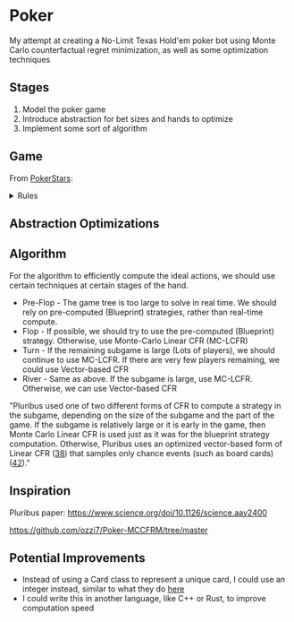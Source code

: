 # Poker

My attempt at creating a No-Limit Texas Hold'em poker bot using Monte Carlo counterfactual regret minimization, as well as some optimization techniques

## Stages

1. Model the poker game
2. Introduce abstraction for bet sizes and hands to optimize
3. Implement some sort of algorithm

## Game

From [PokerStars](https://www.pokerstars.com/poker/games/texas-holdem/):

<details>
<summary>Rules</summary>

## No-Limit Texas Hold'em Rules (For Python Implementation)

## 1. Rules of the Game

- **Players:** Typically **2-10 players** per table.
- **Deck:** **52-card deck**, no jokers.
- **Objective:** Win chips by either:
  - Having the **best 5-card hand** at showdown.
  - **Forcing all other players to fold** before showdown.
- **Blinds:** Two players post **mandatory bets** (small blind & big blind) before the hand starts.
- **Betting:** **No limit** means any player can bet **any amount of their chips** at any time.
- **Community Cards:** **5 shared cards** are dealt face-up in three stages (**flop, turn, river**).
- **Hole Cards:** Each player gets **two private cards**.

---

## 2. Flow of the Game

1. **Blinds are posted**
   - Small blind (SB) and big blind (BB) are posted.
2. **Pre-Flop (First Betting Round)**
   - **Each player gets 2 hole cards** (private cards).
   - **Action starts from the player to the left of BB** and moves clockwise.
   - Players can call, raise, or fold.
   - Ends when all bets are equal or all but one player folds.
3. **Flop (Second Betting Round)**
   - **3 community cards are dealt face-up**.
   - Another round of betting starts from the **first active player left of the dealer**.
4. **Turn (Third Betting Round)**
   - **1 more community card is dealt**.
   - Another betting round follows, same as the flop.
5. **River (Final Betting Round)**
   - **Final community card is dealt**.
   - Last round of betting.
6. **Showdown (If 2+ Players Remain)**
   - Players reveal hands.
   - **Best 5-card hand wins** (combining hole cards + community cards).
   - If all but one player folds before showdown, the last remaining player wins **without showing their cards**.

---

## 3. Actions a Player Can Take

- **Fold:** Discard hand, forfeit the round.
- **Call:** Match the current bet.
- **Check:** If no bet is made, pass action to next player.
- **Bet:** If no bet has been made, place a bet.
- **Raise:** Increase the current bet amount.
- **All-in:** Bet all remaining chips.

---

## 4. When Rounds End

- **Betting rounds end when:**
  - All players have **matched the highest bet**, OR
  - All but one player **folds**.
- **Hand ends when:**
  - Showdown occurs and the best hand is determined, OR
  - All players but one fold.

---

## 5. How the Game is Resolved

- **If everyone folds except one player →** That player wins the pot.
- **If showdown occurs:**

  - Each player makes the **best 5-card hand** from **hole cards + community cards**.
  - Standard **poker hand rankings** determine the winner.
  - **Ties split the pot**.

---

## 6. How the Game Continues

- **If the game is to continue:**
  - All the roles are shifted to the left, in a clock-wise manner, from the dealer.
  - BB becomes SB, SB becomes dealer, dealer becomes a regular player.
  - **If there are only 2 players:**
    - The SB becomes the dealer, and the first to action is the BB.

</details>

## Abstraction Optimizations

## Algorithm

For the algorithm to efficiently compute the ideal actions, we should use certain techniques at certain stages of the hand.

- Pre-Flop - The game tree is too large to solve in real time. We should rely on pre-computed (Blueprint) strategies, rather than real-time compute.
- Flop - If possible, we should try to use the pre-computed (Blueprint) strategy. Otherwise, use Monte-Carlo Linear CFR (MC-LCFR)
- Turn - If the remaining subgame is large (Lots of players), we should continue to use MC-LCFR. If there are very few players remaining, we could use Vector-based CFR
- River - Same as above. If the subgame is large, use MC-LCFR. Otherwise, we can use Vector-based CFR

"Pluribus used one of two different forms of CFR to compute a strategy in the subgame, depending on the size of the subgame and the part of the game. If the subgame is relatively large or it is early in the game, then Monte Carlo Linear CFR is used just as it was for the blueprint strategy computation. Otherwise, Pluribus uses an optimized vector-based form of Linear CFR ([38](https://ojs.aaai.org/index.php/AAAI/article/view/4007)) that samples only chance events (such as board cards) ([42](https://poker.cs.ualberta.ca/publications/AAMAS12-pcs.pdf))."

## Inspiration

Pluribus paper: https://www.science.org/doi/10.1126/science.aay2400

https://github.com/ozzi7/Poker-MCCFRM/tree/master

## Potential Improvements

- Instead of using a Card class to represent a unique card, I could use an integer instead, similar to what they do [here](https://github.com/worldveil/deuces/blob/master/deuces/card.py)
- I could write this in another language, like C++ or Rust, to improve computation speed
